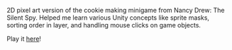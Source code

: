 2D pixel art version of the cookie making minigame from Nancy Drew: The Silent Spy. Helped me learn various Unity concepts like sprite masks, sorting order in layer, and handling mouse clicks on game objects.

Play it [here](https://tashawych.itch.io/cookie-maker)!
